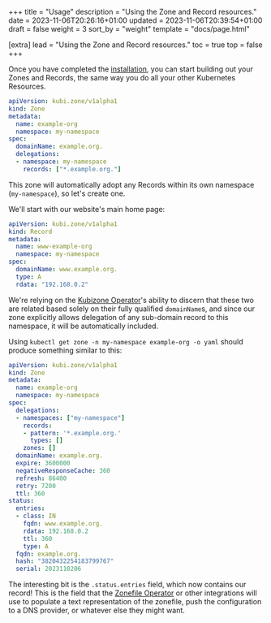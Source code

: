 +++
title = "Usage"
description = "Using the Zone and Record resources."
date = 2023-11-06T20:26:16+01:00
updated = 2023-11-06T20:39:54+01:00
draft = false
weight = 3
sort_by = "weight"
template = "docs/page.html"

[extra]
lead = "Using the Zone and Record resources."
toc = true
top = false
+++

Once you have completed the [installation](../installation), you can start building out your Zones and Records,
the same way you do all your other Kubernetes Resources.

```yaml
apiVersion: kubi.zone/v1alpha1
kind: Zone
metadata:
  name: example-org
  namespace: my-namespace
spec:
  domainName: example.org.
  delegations:
  - namespace: my-namespace
    records: ["*.example.org."]
```
This zone will automatically adopt any Records within its own namespace (`my-namespace`), so let's create one.

We'll start with our website's main home page:

```yaml
apiVersion: kubi.zone/v1alpha1
kind: Record
metadata:
  name: www-example-org
  namespace: my-namespace
spec:
  domainName: www.example.org.
  type: A
  rdata: "192.168.0.2"
```

We're relying on the [Kubizone Operator](../operators/kubizone/)'s ability to discern that these two are related
based solely on their fully qualified `domainName`s, and since our zone explicitly allows delegation of any sub-domain
record to this namespace, it will be automatically included.

Using `kubectl get zone -n my-namespace example-org -o yaml` should produce something similar to this:

```yaml
apiVersion: kubi.zone/v1alpha1
kind: Zone
metadata:
  name: example-org
  namespace: my-namespace
spec:
  delegations:
  - namespaces: ["my-namespace"]
    records:
    - pattern: '*.example.org.'
      types: []
    zones: []
  domainName: example.org.
  expire: 3600000
  negativeResponseCache: 360
  refresh: 86400
  retry: 7200
  ttl: 360
status:
  entries:
  - class: IN
    fqdn: www.example.org.
    rdata: 192.168.0.2
    ttl: 360
    type: A
  fqdn: example.org.
  hash: "3820432254183799767"
  serial: 2023110206
```

The interesting bit is the `.status.entries` field, which now contains our record! This is the field
that the [Zonefile Operator](../operators/zonefile/) or other integrations will use to populate a text
representation of the zonefile, push the configuration to a DNS provider, or whatever else they might
want.